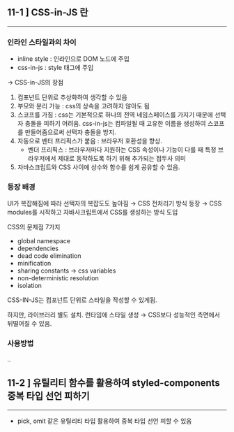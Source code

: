 ## 11-1 ] CSS-in-JS 란

---

### 인라인 스타일과의 차이

- inline style : 인라인으로 DOM 노드에 주입
- css-in-js : style 태그에 주입

→ CSS-in-JS의 장점

1. 컴포넌트 단위로 추상화하여 생각할 수 있음
2. 부모와 분리 가능 : css의 상속을 고려하지 않아도 됨
3. 스코프를 가짐 : css는 기본적으로 하나의 전역 네임스페이스를 가지기 때문에 선택자 충돌을 피하기 어려움. css-in-js는 컴파일될 때 고유한 이름을 생성하여 스코프를 만들어줌으로써 선택자 충돌을 방지.
4. 자동으로 벤터 프리픽스가 붙음 : 브라우저 호환성을 향상.
    - 벤더 프리픽스 : 브라우저마다 지원하는 CSS 속성이나 기능이 다를 때 특정 브라우저에서 제대로 동작하도록 하기 위해 추가되는 접두사 의미
5. 자바스크립트와 CSS 사이에 상수와 함수를 쉽게 공유할 수 있음.

### 등장 배경

UI가 복잡해짐에 따라 선택자의 복잡도도 높아짐 → CSS 전처리기 방식 등장 → CSS modules를 시작하고 자바사크립트에서 CSS를 생성하는 방식 도입 

CSS의 문제점 7가지

- global namespace
- dependencies
- dead code elimination
- minification
- sharing constants → css variables
- non-deterministic resolution
- isolation

CSS-IN-JS는 컴포넌트 단위로 스타일을 작성할 수 있게됨.

하지만, 라이브러리 별도 설치. 런타임에 스타일 생성 → CSS보다 성능적인 측면에서 뒤떨어질 수 있음.

### 사용방법

..

## 11-2 ] 유틸리티 함수를 활용하여 styled-components 중복 타입 선언 피하기

---

- pick, omit 같은 유틸리티 타입 활용하여 중복 타입 선언 피할 수 있음